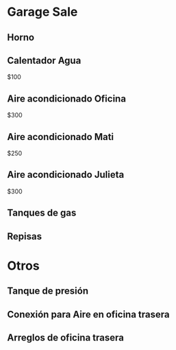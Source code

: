 # Garage Sale

## Horno


## Calentador Agua
$100

## Aire acondicionado Oficina
$300

## Aire acondicionado Mati
$250

## Aire acondicionado Julieta
$300

## Tanques de gas



## Repisas 

# Otros

## Tanque de presión

## Conexión para Aire en oficina trasera

## Arreglos de oficina trasera
